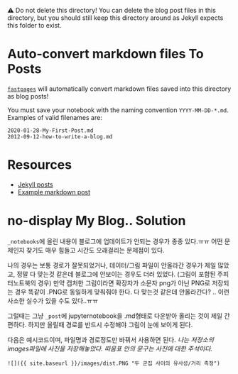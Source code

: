 ⚠️ Do not delete this directory!  You can delete the blog post files in this directory, but you should still keep this directory around as Jekyll expects this folder to exist.

# Auto-convert markdown files To Posts

[`fastpages`](https://github.com/fastai/fastpages) will automatically convert markdown files saved into this directory as blog posts!

You must save your notebook with the naming convention `YYYY-MM-DD-*.md`.  Examples of valid filenames are:

```shell
2020-01-28-My-First-Post.md
2012-09-12-how-to-write-a-blog.md
```

# Resources

- [Jekyll posts](https://jekyllrb.com/docs/posts/)
- [Example markdown post](https://github.com/fastai/fastpages/blob/master/_posts/2020-01-14-test-markdown-post.md)

# no-display My Blog.. Solution

`_notebooks`에 올린 내용이 블로그에 업데이트가 안되는 경우가 종종 있다.ㅠㅠ
어떤 문제인지 찾기도 매우 힘들고 시간도 오래걸리는 문제점이 있다.

나의 경우는 보통 경로가 잘못되었거나, 데이터/그림 파일이 안올라간 경우가 제일 많았고,
정말 다 맞는것 같은데 블로그에 안보이는 경우도 더러 있었다. (그림이 포함된 주피터노트북의 경우)
만약 캡처한 그림이라면 확장자가 소문자 png가 아닌 PNG로 저장되는 경우 똑같이 .PNG로 동일하게 맞춰줘야 한다.
다 맞는것 같은데 안올라간다? .. 이런 사소한 실수가 있을 수도 있다..ㅠㅠ

그럴때는 그냥 `_post`에 jupyternotebook을 .md형태로 다운받아 올리는 것이 제일 간편하다.
하지만 올릴때 경로를 반드시 수정해야 그림이 눈에 보이게 된다.

다음은 예시코드이며, 파일명과 경로정도만 바꿔서 사용하면 된다.
*나는 저장소의 images파일에 사진을 저장해놓았다. 따옴표 안의 문구는 사진에 대한 주석이다.*

`![]({{ site.baseurl }}/images/dist.PNG "두 군집 사이의 유사성/거리 측정")`



